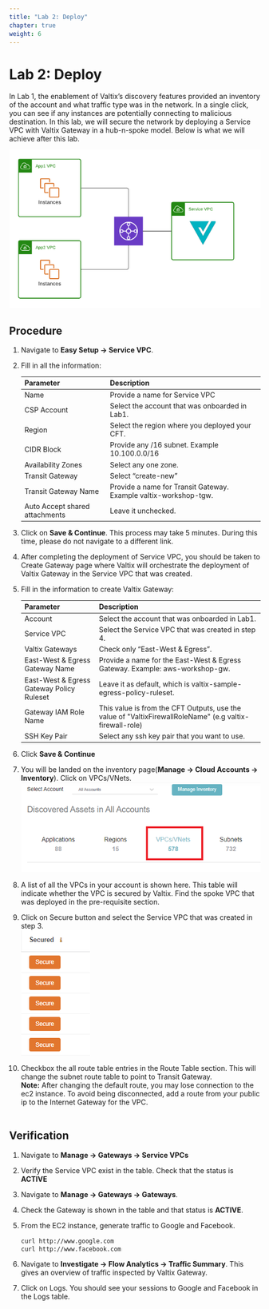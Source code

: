 ```yaml
---
title: "Lab 2: Deploy"
chapter: true
weight: 6
---
```


# Lab 2: Deploy

In Lab 1, the enablement of Valtix’s discovery features provided an inventory of the account and what traffic type was in the network. In a single click, you can see if any instances are potentially connecting to malicious destination.  In this lab, we will secure the network by deploying a Service VPC with Valtix Gateway in a hub-n-spoke model. Below is what we will achieve after this lab.

![Centralized_VPC](centralized_model.png)

## Procedure

1. Navigate to **Easy Setup -> Service VPC**.
2. Fill in all the information:

     Parameter | Description
     ----------|-------------
     Name| Provide a name for Service VPC
     CSP Account| Select the account that was onboarded in Lab1.
     Region| Select the region where you deployed your CFT. 
     CIDR Block| Provide any /16 subnet. Example 10.100.0.0/16
     Availability Zones|Select any one zone.
     Transit Gateway| Select “create-new”
     Transit Gateway Name|  Provide a name for Transit Gateway. Example valtix-workshop-tgw.
     Auto Accept shared attachments| Leave it unchecked.

3. Click on **Save & Continue**. This process may take 5 minutes. During this time, please do not navigate to a different link.
4. After completing the deployment of Service VPC, you should be taken to Create Gateway page where Valtix will orchestrate the deployment of Valtix Gateway in the Service VPC that was created.
5. Fill in the information to create Valtix Gateway:

     Parameter | Description
     ---------|-------------
     Account| Select the account that was onboarded in Lab1.
     Service VPC| Select the Service VPC that was created in step 4.
     Valtix Gateways| Check only “East-West & Egress”.
     East-West & Egress Gateway Name| Provide a name for the East-West & Egress Gateway. Example: aws-workshop-gw.
     East-West & Egress Gateway Policy Ruleset| Leave it as default, which is valtix-sample-egress-policy-ruleset.
     Gateway IAM Role Name| This value is from the CFT Outputs, use the value of "ValtixFirewallRoleName" (e.g valtix-firewall-role)
     SSH Key Pair| Select any ssh key pair that you want to use. 
     
6. Click **Save & Continue**
7. You will be landed on the inventory page(**Manage -> Cloud Accounts -> Inventory**). Click on VPCs/VNets. 
![VPC](Inventory_VPC.png)
8. A list of all the VPCs in your account is shown here. This table will indicate whether the VPC is secured by Valtix. Find the spoke VPC that was deployed in the pre-requisite section.
9. Click on Secure button and select the Service VPC that was created in step 3.<br>
![secure](secure.png) <br>
10. Checkbox the all route table entries in the Route Table section. This will change the subnet route table to point to Transit Gateway. <br>
**Note:** After changing the default route, you may lose connection to the ec2 instance. To avoid being disconnected, add a route from your public ip to the Internet Gateway for the VPC.
<br><br>

## Verification 

1. Navigate to **Manage -> Gateways -> Service VPCs**
2. Verify the Service VPC exist in the table. Check that the status is **ACTIVE**
3. Navigate to **Manage -> Gateways -> Gateways**.
4. Check the Gateway is shown in the table and that status is **ACTIVE**.
5. From the EC2 instance, generate traffic to Google and Facebook.

    ```
    curl http://www.google.com
    curl http://www.facebook.com
    ```
    
6. Navigate to **Investigate -> Flow Analytics -> Traffic Summary**. This gives an overview of traffic inspected by Valtix Gateway.
7. Click on Logs. You should see your sessions to Google and Facebook in the Logs table.

